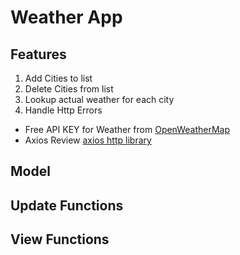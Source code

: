 # Weather App

## Features

1. Add Cities to list
2. Delete Cities from list
3. Lookup actual weather for each city
4. Handle Http Errors

* Free API KEY for Weather from [OpenWeatherMap](https://openweathermap.org/appid)
* Axios Review [axios http library](https://github.com/mzabriskie/axios)

## Model

## Update Functions

## View Functions